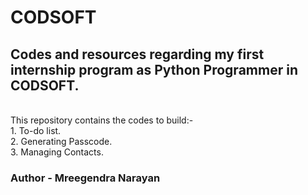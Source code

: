 # CODSOFT
## Codes and resources regarding my first internship program as Python Programmer in CODSOFT.
<br>
This repository contains the codes to build:-
<br>
1. To-do list.
<br>
2. Generating Passcode.
<br>
3. Managing Contacts.
<br>

### **Author - Mreegendra Narayan**
